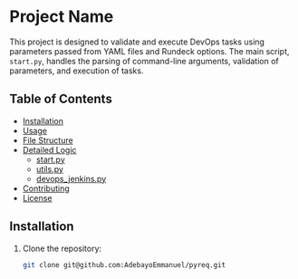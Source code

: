 # Project Name

This project is designed to validate and execute DevOps tasks using parameters passed from YAML files and Rundeck options. The main script, `start.py`, handles the parsing of command-line arguments, validation of parameters, and execution of tasks.

## Table of Contents

- [Installation](#installation)
- [Usage](#usage)
- [File Structure](#file-structure)
- [Detailed Logic](#detailed-logic)
  - [start.py](#startpy)
  - [utils.py](#utilspy)
  - [devops_jenkins.py](#devops_jenkinspy)
- [Contributing](#contributing)
- [License](#license)

## Installation

1. Clone the repository:
   ```sh
   git clone git@github.com:AdebayoEmmanuel/pyreq.git
